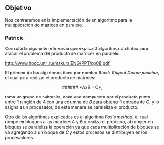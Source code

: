 
## Objetivo

Nos centraremos en la implementación de un algoritmo para la multiplicación de matrices en paralelo.

### Patricio

Consulté la siguiente referencia que explica 3 algoritmos distintos para atacar el problema del producto de matrices en paralelo:

http://www.hpcc.unn.ru/mskurs/ENG/PPT/pp08.pdf

El primero de los algoritmos tiene por nombre *Block-Striped Decomposition*, el cual para realizar el producto de matrices:

<center>###### *AxB = C*,</center>

toma un grupo de subtasks, cada uno compuesto por el producto punto entre 1 renglón de *A* con una columna de *B* para obtener 1 entrada de *C*, y lo asigna a un procesador, de esta manera se paraleliza el producto.

Otro de los algoritmos explicados es el algoritmo *Fox's method*, el cual rompe en bloques a las matrices *A* y *B* y realiza el producto, al romper en bloques se paraleliza la operación ya que cada multiplicación de bloques se va agregando a un bloque de *C* y estos procesos se distribuyen en los procesadores.


